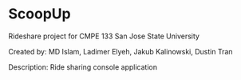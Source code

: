# ScoopUp
Rideshare project for CMPE 133 San Jose State University

Created by: MD Islam, Ladimer Elyeh, Jakub Kalinowski, Dustin Tran

Description: Ride sharing console application
